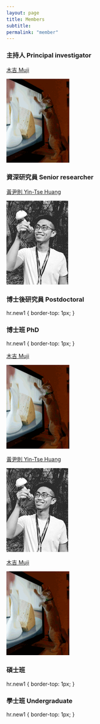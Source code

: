 ```yaml
---
layout: page
title: Members
subtitle:
permalink: "member"
--- 
```

<div class="container-fluid">
<div class="row">
  <div class="col no-gutters col-sm col-md">
    <h3>主持人 Principal investigator</h3>
    <p><a href="ythuang">木吉 Muji</a></p>
    <img src="/assets/img/people/Muji_TV_crop.gif">
  </div>
  <div class="col no-gutters col-sm col-md">
    <h3>資深研究員 Senior researcher</h3>
    <p><a href="ythuang">黃尹則 Yin-Tse Huang</a></p>
    <img src="/assets/img/people/MeintheField_220px.png">
  </div>
</div>



<h3>博士後研究員 Postdoctoral</h3>

hr.new1 {
  border-top: 1px;
}


<h3>博士班 PhD</h3>

hr.new1 {
  border-top: 1px;
}

<div class="container-fluid">
<div class="row">
  <div class="col no-gutters col-sm col-md">
    <p><a href="ythuang">木吉 Muji</a></p>
    <img src="/assets/img/people/Muji_TV_crop.gif">
  </div>
  <div class="col no-gutters col-sm col-md">
    <p><a href="ythuang">黃尹則 Yin-Tse Huang</a></p>
    <img src="/assets/img/people/MeintheField_220px.png">
  </div>
  <div class="col no-gutters col-sm col-md">
    <p><a href="ythuang">木吉 Muji</a></p>
    <img src="/assets/img/people/Muji_TV_crop.gif">
  </div>
</div>


<h3>碩士班</h3>

hr.new1 {
  border-top: 1px;
}



<h3>學士班 Undergraduate</h3>

hr.new1 {
  border-top: 1px;
}


